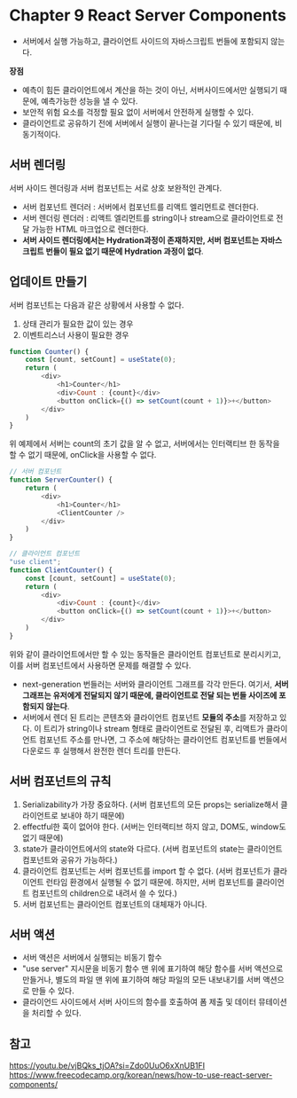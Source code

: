 # Chapter 9 React Server Components

- 서버에서 실행 가능하고, 클라이언트 사이드의 자바스크립트 번들에 포함되지 않는다.

**장점**
- 예측이 힘든 클라이언트에서 계산을 하는 것이 아닌, 서버사이드에서만 실행되기 때문에, 예측가능한 성능을 낼 수 있다.
- 보안적 위험 요소를 걱정할 필요 없이 서버에서 안전하게 실행할 수 있다.
- 클라이언트로 공유하기 전에 서버에서 실행이 끝나는걸 기다릴 수 있기 때문에, 비동기적이다.


## 서버 렌더링
서버 사이드 렌더링과 서버 컴포넌트는 서로 상호 보완적인 관계다.
- 서버 컴포넌트 렌더러 : 서버에서 컴포넌트를 리액트 엘리먼트로 렌더한다.
- 서버 렌더링 렌더러 : 리액트 엘리먼트를 string이나 stream으로 클라이언트로 전달 가능한 HTML 마크업으로 렌더한다.
- **서버 사이드 렌더링에서는 Hydration과정이 존재하지만, 서버 컴포넌트는 자바스크립트 번들이 필요 없기 때문에 Hydration 과정이 없다**.

## 업데이트 만들기
서버 컴포넌트는 다음과 같은 상황에서 사용할 수 없다.
1. 상태 관리가 필요한 값이 있는 경우
2. 이벤트리스너 사용이 필요한 경우

```javascript
function Counter() {
    const [count, setCount] = useState(0);
    return (
        <div>
            <h1>Counter</h1>
            <div>Count : {count}</div>
            <button onClick={() => setCount(count + 1)}>+</button>
        </div>
    )
}
```
위 예제에서 서버는 count의 초기 값을 알 수 없고, 서버에서는 인터랙티브 한 동작을 할 수 없기 때문에, onClick을 사용할 수 없다.


```javascript
// 서버 컴포넌트
function ServerCounter() {
    return (
        <div>
            <h1>Counter</h1>
            <ClientCounter />
        </div>
    )
}

// 클라이언트 컴포넌트
"use client";
function ClientCounter() {
    const [count, setCount] = useState(0);
    return (
        <div>
            <div>Count : {count}</div>
            <button onClick={() => setCount(count + 1)}>+</button>
        </div>
    )
}
```
위와 같이 클라이언트에서만 할 수 있는 동작들은 클라이언트 컴포넌트로 분리시키고, 이를 서버 컴포넌트에서 사용하면 문제를 해결할 수 있다.

- next-generation 번들러는 서버와 클라이언트 그래프를 각각 만든다. 여기서, **서버 그래프는 유저에게 전달되지 않기 때문에, 클라이언트로 전달 되는 번들 사이즈에 포함되지 않는다**.
- 서버에서 렌더 된 트리는 콘텐츠와 클라이언트 컴포넌트 **모듈의 주소**를 저장하고 있다. 이 트리가 string이나 stream 형태로 클라이언트로 전달된 후, 리액트가 클라이언트 컴포넌트 주소를 만나면, 그 주소에 해당하는 클라이언트 컴포넌트를 번들에서 다운로드 후 실행해서 완전한 렌더 트리를 만든다.

## 서버 컴포넌트의 규칙
1. Serializability가 가장 중요하다. (서버 컴포넌트의 모든 props는 serialize해서 클라이언트로 보내야 하기 때문에)
2. effectful한 훅이 없어야 한다. (서버는 인터랙티브 하지 않고, DOM도, window도 없기 때문에)
3. state가 클라이언트에서의 state와 다르다. (서버 컴포넌트의 state는 클라이언트 컴포넌트와 공유가 가능하다.)
4. 클라이언트 컴포넌트는 서버 컴포넌트를 import 할 수 없다. (서버 컴포넌트가 클라이언트 런타임 환경에서 실행될 수 없기 때문에. 하지만, 서버 컴포넌트를 클라이언트 컴포넌트의 children으로 내려서 쓸 수 있다.)
5. 서버 컴포넌트는 클라이언트 컴포넌트의 대체재가 아니다.

## 서버 액션
- 서버 액션은 서버에서 실행되는 비동기 함수
- "use server" 지시문을 비동기 함수 맨 위에 표기하여 해당 함수를 서버 액션으로 만들거나, 별도의 파일 맨 위에 표기하여 해당 파일의 모든 내보내기를 서버 액션으로 만들 수 있다.
- 클라이언드 사이드에서 서버 사이드의 함수를 호출하여 폼 제출 및 데이터 뮤테이션을 처리할 수 있다.

## 참고
https://youtu.be/vjBQks_tjOA?si=Zdo0UuO6xXnUB1FI
https://www.freecodecamp.org/korean/news/how-to-use-react-server-components/
